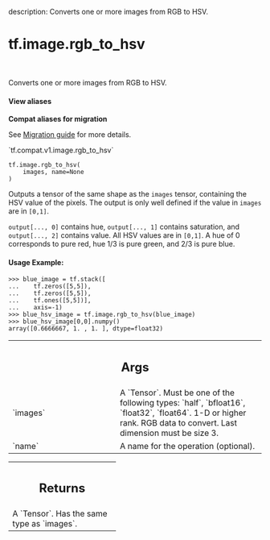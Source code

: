 description: Converts one or more images from RGB to HSV.

<div itemscope itemtype="http://developers.google.com/ReferenceObject">
<meta itemprop="name" content="tf.image.rgb_to_hsv" />
<meta itemprop="path" content="Stable" />
</div>

# tf.image.rgb_to_hsv

<!-- Insert buttons and diff -->

<table class="tfo-notebook-buttons tfo-api nocontent" align="left">

</table>



Converts one or more images from RGB to HSV.

<section class="expandable">
  <h4 class="showalways">View aliases</h4>
  <p>
<b>Compat aliases for migration</b>
<p>See
<a href="https://www.tensorflow.org/guide/migrate">Migration guide</a> for
more details.</p>
<p>`tf.compat.v1.image.rgb_to_hsv`</p>
</p>
</section>

<pre class="devsite-click-to-copy prettyprint lang-py tfo-signature-link">
<code>tf.image.rgb_to_hsv(
    images, name=None
)
</code></pre>



<!-- Placeholder for "Used in" -->

Outputs a tensor of the same shape as the `images` tensor, containing the HSV
value of the pixels. The output is only well defined if the value in `images`
are in `[0,1]`.

`output[..., 0]` contains hue, `output[..., 1]` contains saturation, and
`output[..., 2]` contains value. All HSV values are in `[0,1]`. A hue of 0
corresponds to pure red, hue 1/3 is pure green, and 2/3 is pure blue.

#### Usage Example:



```
>>> blue_image = tf.stack([
...    tf.zeros([5,5]),
...    tf.zeros([5,5]),
...    tf.ones([5,5])],
...    axis=-1)
>>> blue_hsv_image = tf.image.rgb_to_hsv(blue_image)
>>> blue_hsv_image[0,0].numpy()
array([0.6666667, 1. , 1. ], dtype=float32)
```

<!-- Tabular view -->
 <table class="responsive fixed orange">
<colgroup><col width="214px"><col></colgroup>
<tr><th colspan="2"><h2 class="add-link">Args</h2></th></tr>

<tr>
<td>
`images`
</td>
<td>
A `Tensor`. Must be one of the following types: `half`, `bfloat16`, `float32`, `float64`.
1-D or higher rank. RGB data to convert. Last dimension must be size 3.
</td>
</tr><tr>
<td>
`name`
</td>
<td>
A name for the operation (optional).
</td>
</tr>
</table>



<!-- Tabular view -->
 <table class="responsive fixed orange">
<colgroup><col width="214px"><col></colgroup>
<tr><th colspan="2"><h2 class="add-link">Returns</h2></th></tr>
<tr class="alt">
<td colspan="2">
A `Tensor`. Has the same type as `images`.
</td>
</tr>

</table>

